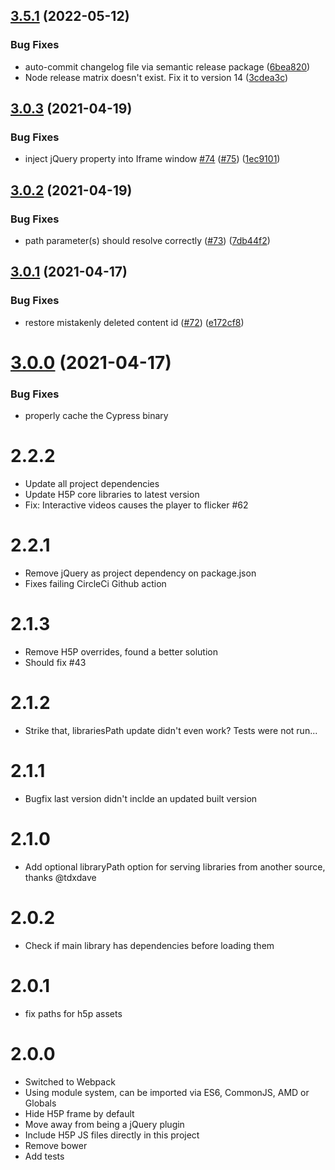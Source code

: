 ## [3.5.1](https://github.com/satya4satyanm/Pearson-h5p/compare/v3.5.0...v3.5.1) (2022-05-12)


### Bug Fixes

* auto-commit changelog file via semantic release package ([6bea820](https://github.com/satya4satyanm/Pearson-h5p/commit/6bea820dd99d83144cdf0a178a7009dde537195f))
* Node release matrix doesn't exist. Fix it to version 14 ([3cdea3c](https://github.com/satya4satyanm/Pearson-h5p/commit/3cdea3cc2aad2de2795bd0246e622dff99650ff9))

## [3.0.3](https://github.com/satya4satyanm/Pearson-h5p/compare/v3.0.2...v3.0.3) (2021-04-19)


### Bug Fixes

* inject jQuery property into Iframe window [#74](https://github.com/satya4satyanm/Pearson-h5p/issues/74) ([#75](https://github.com/satya4satyanm/Pearson-h5p/issues/75)) ([1ec9101](https://github.com/satya4satyanm/Pearson-h5p/commit/1ec910102d352270d2d4dda262399ba6dd57a29d))


## [3.0.2](https://github.com/satya4satyanm/Pearson-h5p/compare/v3.0.1...v3.0.2) (2021-04-19)


### Bug Fixes

* path parameter(s) should resolve correctly ([#73](https://github.com/satya4satyanm/Pearson-h5p/issues/73)) ([7db44f2](https://github.com/satya4satyanm/Pearson-h5p/commit/7db44f2975664aa5cc9a36fe350228c43d230fb8))

## [3.0.1](https://github.com/satya4satyanm/Pearson-h5p/compare/v3.0.0...v3.0.1) (2021-04-17)


### Bug Fixes

* restore mistakenly deleted content id ([#72](https://github.com/satya4satyanm/Pearson-h5p/issues/72)) ([e172cf8](https://github.com/satya4satyanm/Pearson-h5p/commit/e172cf8a4ae0083c4770a911007ffa0c0798ddd3))

# [3.0.0](https://github.com/satya4satyanm/Pearson-h5p/compare/v2.2.2...v3.0.0) (2021-04-17)

### Bug Fixes

* properly cache the Cypress binary

# 2.2.2
* Update all project dependencies
* Update H5P core libraries to latest version
* Fix: Interactive videos causes the player to flicker #62

# 2.2.1
* Remove jQuery as project dependency on package.json
* Fixes failing CircleCi  Github action

# 2.1.3
* Remove H5P overrides, found a better solution
* Should fix #43

# 2.1.2
* Strike that, librariesPath update didn't even work? Tests were not run...

# 2.1.1
* Bugfix last version didn't inclde an updated built version

# 2.1.0
* Add optional libraryPath option for serving libraries from another source, thanks @tdxdave

# 2.0.2
* Check if main library has dependencies before loading them

# 2.0.1
* fix paths for h5p assets

# 2.0.0
* Switched to Webpack
* Using module system, can be imported via ES6, CommonJS, AMD or Globals
* Hide H5P frame by default
* Move away from being a jQuery plugin
* Include H5P JS files directly in this project
* Remove bower
* Add tests
